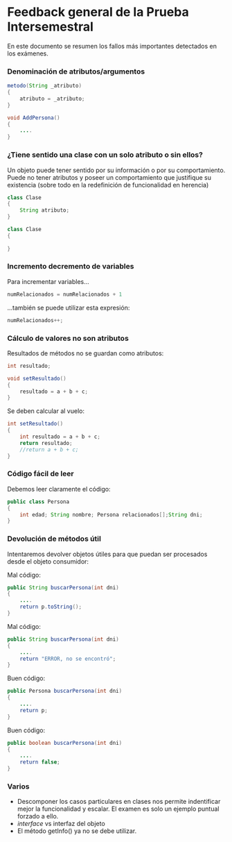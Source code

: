 # Feedback general de la Prueba Intersemestral

En este documento se resumen los fallos más importantes detectados en los exámenes.

### Denominación de atributos/argumentos

```java
metodo(String _atributo)
{
	atributo = _atributo;
}
```

```java
void AddPersona()
{
	....
}
```

### ¿Tiene sentido una clase con un solo atributo o sin ellos?

Un objeto puede tener sentido por su información o por su comportamiento. Puede no tener atributos y poseer un comportamiento que justifique su existencia (sobre todo en la redefinición de funcionalidad en herencia)

```java
class Clase
{
	String atributo;
}
```

```java
class Clase
{
	
}
```

### Incremento decremento de variables

Para incrementar variables...
```java
numRelacionados = numRelacionados + 1
```
...también se puede utilizar esta expresión:
```java
numRelacionados++;
```

### Cálculo de valores no son atributos

Resultados de métodos no se guardan como atributos:

```java
int resultado;

void setResultado()
{
	resultado = a + b + c;
}
```

Se deben calcular al vuelo:

```java
int setResultado()
{
	int resultado = a + b + c;
	return resultado;
	//return a + b + c;
}
```

### Código fácil de leer

Debemos leer claramente el código:

```java
public class Persona
{
	int edad; String nombre; Persona relacionados[];String dni;
}
```

### Devolución de métodos útil

Intentaremos devolver objetos útiles para que puedan ser procesados desde el objeto consumidor:

Mal código:
```java
public String buscarPersona(int dni)
{
	....
	return p.toString();
}
```

Mal código:
```java
public String buscarPersona(int dni)
{
	....
	return "ERROR, no se encontró";
}
```

Buen código:
```java
public Persona buscarPersona(int dni)
{
	....
	return p;
}
```

Buen código:
```java
public boolean buscarPersona(int dni)
{
	....
	return false;
}
```

### Varios
- Descomponer los casos particulares en clases nos permite indentificar mejor la funcionalidad y escalar. El examen es solo un ejemplo puntual forzado a ello.
- *interface* vs interfaz del objeto
- El método getInfo() ya no se debe utilizar.